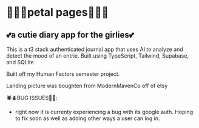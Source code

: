 # 🪻🌺🌸petal pages🌸🌺🪻


## 💕a cutie diary app for the girlies💕 

This is a t3 stack authenticated journal app that uses AI to analyze and detect the mood of an entrie. Built using TypeScript, Tailwind, Supabase, and SQLite

Built off my Human Factors semester project.

Landing picture was boughten from ModernMavenCo off of etsy 


🕷️🪲BUG ISSUES🐞🐛: 
  - right now it is currenty experiencing a bug with its google auth. Hoping to fix soon as well as adding other ways a user can log in. 
